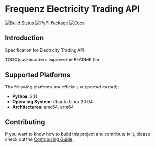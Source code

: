 # Frequenz Electricity Trading API

[![Build Status](https://github.com/frequenz-floss/frequenz-api-electricity-trading/actions/workflows/ci.yaml/badge.svg)](https://github.com/frequenz-floss/frequenz-api-electricity-trading/actions/workflows/ci.yaml)
[![PyPI Package](https://img.shields.io/pypi/v/frequenz-api-electricity-trading)](https://pypi.org/project/frequenz-api-electricity-trading/)
[![Docs](https://img.shields.io/badge/docs-latest-informational)](https://frequenz-floss.github.io/frequenz-api-electricity-trading/)

## Introduction

Specification for Electricity Trading API.

TODO(cookiecutter): Improve the README file

## Supported Platforms

The following platforms are officially supported (tested):

- **Python:** 3.11
- **Operating System:** Ubuntu Linux 20.04
- **Architectures:** amd64, arm64

## Contributing

If you want to know how to build this project and contribute to it, please
check out the [Contributing Guide](CONTRIBUTING.md).

